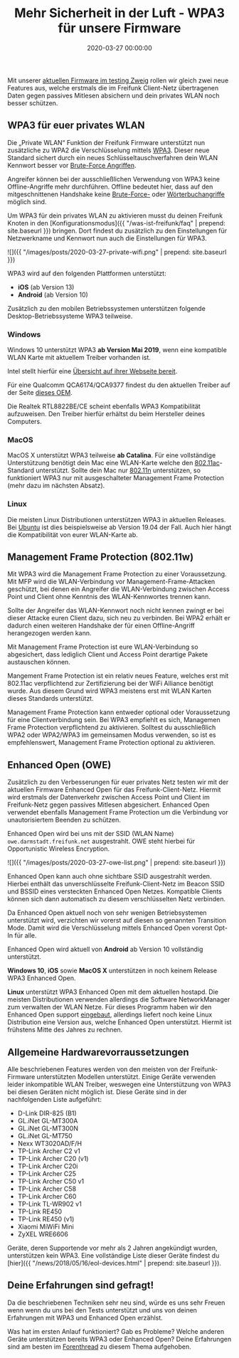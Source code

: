 ﻿---
template: "blog_entry.html"
title: "Mehr Sicherheit in der Luft - WPA3 für unsere Firmware"
date: 2020-03-27 00:00:00
categories: community
---

Mit unserer [aktuellen Firmware im testing Zweig](https://firmware.darmstadt.freifunk.net/) rollen wir gleich zwei neue Features aus, welche erstmals die im Freifunk Client-Netz übertragenen Daten gegen passives Mitlesen absichern und dein privates WLAN noch besser schützen.

<!-- more -->

## WPA3 für euer privates WLAN

Die „Private WLAN“ Funktion der Freifunk Firmware unterstützt nun zusätzliche zu WPA2 die Verschlüsselung mittels [WPA3](https://de.wikipedia.org/wiki/Wi-Fi_Protected_Access). Dieser neue Standard sichert durch ein neues Schlüsseltauschverfahren dein WLAN Kennwort besser vor [Brute-Force Angriffen](https://de.wikipedia.org/wiki/Brute-Force-Methode).

Angreifer können bei der ausschließlichen Verwendung von WPA3 keine Offline-Angriffe mehr durchführen. Offline bedeutet hier, dass auf den mitgeschnittenen Handshake keine [Brute-Force-](https://de.wikipedia.org/wiki/Brute-Force-Methode) oder [Wörterbuchangriffe](https://de.wikipedia.org/wiki/W%C3%B6rterbuchangriff) möglich sind.

Um WPA3 für dein privates WLAN zu aktivieren musst du deinen Freifunk Knoten in den [Konfigurationsmodus]({{ "/was-ist-freifunk/faq" | prepend: site.baseurl }}) bringen. Dort findest du zusätzlich zu den Einstellungen für Netzwerkname und Kennwort nun auch die Einstellungen für WPA3.

![]({{ "/images/posts/2020-03-27-private-wifi.png" | prepend: site.baseurl }})


WPA3 wird auf den folgenden Plattformen unterstützt:

 - **iOS** (ab Version 13)
 - **Android** (ab Version 10)

Zusätzlich zu den mobilen Betriebssystemen unterstützen folgende Desktop-Betriebssysteme WPA3 teilweise.

### Windows

Windows 10 unterstützt WPA3 **ab Version Mai 2019**, wenn eine kompatible WLAN Karte mit aktuellem Treiber vorhanden ist.

Intel stellt hierfür eine [Übersicht auf ihrer Webseite bereit](https://www.intel.de/content/www/de/de/support/articles/000054783/network-and-i-o/wireless-networking.html).

Für eine Qualcomm QCA6174/QCA9377 findest du den aktuellen Treiber auf der Seite [dieses OEM](https://support.killernetworking.com/download/killer-inf-package/).

Die Realtek RTL8822BE/CE scheint ebenfalls WPA3 Kompatibilität aufzuweisen. Den Treiber hierfür erhältst du beim Hersteller deines Computers.

### MacOS

MacOS X unterstützt WPA3 teilweise **ab Catalina**. Für eine vollständige Unterstützung benötigt dein Mac eine WLAN-Karte welche den [802.11ac](https://de.wikipedia.org/wiki/IEEE_802.11ac)-Standard unterstützt. Sollte dein Mac nur [802.11n](https://de.wikipedia.org/wiki/IEEE_802.11n) unterstützen, so funktioniert WPA3 nur mit ausgeschalteter Management Frame Protection (mehr dazu im nächsten Absatz).

### Linux

Die meisten Linux Distributionen unterstützen WPA3 in aktuellen Releases. Bei [Ubuntu](https://ubuntu.com/download) ist dies beispielsweise ab Version 19.04 der Fall. Auch hier hängt die Kompatibilität von eurer WLAN-Karte ab.

## Management Frame Protection (802.11w)

Mit WPA3 wird die Management Frame Protection zu einer Voraussetzung. Mit MFP wird die WLAN-Verbindung vor Management-Frame-Attacken geschützt, bei denen ein Angreifer die WLAN-Verbindung zwischen Access Point und Client ohne Kenntnis des WLAN-Kennwortes trennen kann.

Sollte der Angreifer das WLAN-Kennwort noch nicht kennen zwingt er bei dieser Attacke euren Client dazu, sich neu zu verbinden. Bei WPA2 erhält er dadurch einen weiteren Handshake der für einen Offline-Angriff herangezogen werden kann.

Mit Management Frame Protection ist eure WLAN-Verbindung so abgesichert, dass lediglich Client und Access Point derartige Pakete austauschen können.

Mangement Frame Protection ist ein relativ neues Feature, welches erst mit 802.11ac verpflichtend zur Zertifizierung bei der WiFi Alliance benötigt wurde. Aus diesem Grund wird WPA3 meistens erst mit WLAN Karten dieses Standards unterstützt.

Management Frame Protection kann entweder optional oder Voraussetzung für eine Clientverbindung sein. Bei WPA3 empfiehlt es sich, Managemen Frame Protection verpflichtend zu aktivieren. Solltest du ausschließlich WPA2 oder WPA2/WPA3 im gemeinsamen Modus verwenden, so ist es empfehlenswert, Management Frame Protection optional zu aktivieren.

## Enhanced Open (OWE)

Zusätzlich zu den Verbesserungen für euer privates Netz testen wir mit der aktuellen Firmware Enhanced Open für das Freifunk-Client-Netz. Hiermit wird erstmals der Datenverkehr zwischen Access Point und Client im Freifunk-Netz gegen passives Mitlesen abgesichert. Enhanced Open verwendet ebenfalls Management Frame Protection um die Verbindung vor unautorisiertem Beenden zu schützen.

Enhanced Open wird bei uns mit der SSID (WLAN Name) `owe.darmstadt.freifunk.net` ausgestrahlt. OWE steht hierbei für Opportunistic Wireless Encryption.

![]({{ "/images/posts/2020-03-27-owe-list.png" | prepend: site.baseurl }})

Enhanced Open kann auch ohne sichtbare SSID ausgestrahlt werden. Hierbei enthält das unverschlüsselte Freifunk-Client-Netz im Beacon SSID und BSSID eines versteckten Enhanced Open Netzes. Kompatible Clients können sich dann automatisch zu diesem verschlüsselten Netz verbinden.

Da Enhanced Open aktuell noch von sehr wenigen Betriebsystemen unterstützt wird, verzichten wir vorerst auf diesen so genannten Transition Mode. Damit wird die Verschlüsselung mittels Enhanced Open vorerst Opt-In für alle.

Enhanced Open wird aktuell von **Android** ab Version 10 vollständig unterstützt.

**Windows 10**, **iOS** sowie **MacOS X** unterstützen in noch keinem Release WPA3 Enhanced Open.

**Linux** unterstützt WPA3 Enhanced Open mit dem aktuellen hostapd. Die meisten Distributionen verwenden allerdings die Software NetworkManager zum verwalten der WLAN Netze. Für dieses Programm haben wir den Enhanced Open support [eingebaut](https://gitlab.freedesktop.org/NetworkManager/NetworkManager/-/merge_requests/345), allerdings liefert noch keine Linux Distribution eine Version aus, welche Enhanced Open unterstützt. Hiermit ist frühstens Mitte des Jahres zu rechnen.

## Allgemeine Hardwarevorraussetzungen

Alle beschriebenen Features werden von den meisten von der Freifunk-Firmware unterstützten Modellen unterstützt. Einige Geräte verwenden leider inkompatible WLAN Treiber, weswegen eine Unterstützung von WPA3 bei diesen Geräten nicht möglich ist. Diese Geräte sind in der nachfolgenden Liste aufgeführt:

 - D-Link DIR-825 (B1)
 - GL.iNet GL-MT300A
 - GL.iNet GL-MT300N
 - GL.iNet GL-MT750
 - Nexx WT3020AD/F/H
 - TP-Link Archer C2 v1
 - TP-Link Archer C20 (v1)
 - TP-Link Archer C20i
 - TP-Link Archer C25
 - TP-Link Archer C50 v1
 - TP-Link Archer C58
 - TP-Link Archer C60
 - TP-Link TL-WR902 v1
 - TP-Link RE450
 - TP-Link RE450 (v1)
 - Xiaomi MiWiFi Mini
 - ZyXEL WRE6606

Geräte, deren Supportende vor mehr als 2 Jahren angekündigt wurden, unterstützen kein WPA3. Eine vollständige Liste dieser Geräte findest du [hier]({{ "/news/2018/05/16/eol-devices.html" | prepend: site.baseurl }}).

## Deine Erfahrungen sind gefragt!

Da die beschriebenen Techniken sehr neu sind, würde es uns sehr Freuen wenn wenn du uns bei den Tests unterstützt und uns von deinen Erfahrungen mit WPA3 und Enhanced Open erzählst.

Was hat im ersten Anlauf funktioniert? Gab es Probleme? Welche anderen Geräte unterstützen bereits WPA3 oder Enhanced Open? Deine Erfahrungen sind am besten im [Forenthread](https://forum.darmstadt.freifunk.net/t/wpa3-enhanced-open-kompatibalitaet-und-erfahrungen/846) zu diesem Thema aufgehoben.

